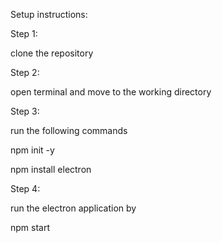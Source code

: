 Setup instructions:

Step 1:

clone the repository 

Step 2:

open terminal and move to the working directory 

Step 3:

run the following commands

npm init -y

npm install electron

Step 4:

run the electron application by

npm start
